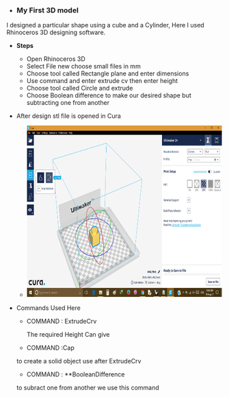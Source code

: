 - ### My First 3D model

I designed a particular shape using a cube and a Cylinder, Here I used Rhinoceros 3D designing software.

- **Steps**

  - Open Rhinoceros 3D
  - Select File new choose small files in mm
  - Choose tool called Rectangle plane and  enter dimensions
  - Use command and enter extrude cv then enter height
  - Choose tool called Circle and extrude 
  - Choose Boolean difference to make our desired shape but subtracting one from another

- After design stl file is opened in Cura

   - <img src="First Design.png" height="400" width="711">
   
   
- Commands Used Here
 
   - COMMAND : ExtrudeCrv

     The required Height Can give
     
   - COMMAND :Cap
   
    to create a solid object  use after ExtrudeCrv
    
   - COMMAND : **BooleanDifference
  
   to subract one from another we use this command




   
